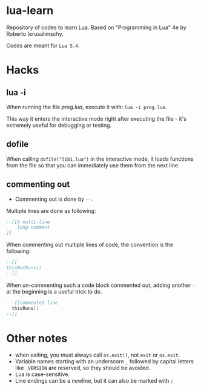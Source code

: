 # lua-learn
Repository of codes to learn Lua. Based on "Programming in Lua" 4e by Roberto Ierusalimschy.

Codes are meant for `Lua 5.4`.

# Hacks
## lua -i
When running the file *prog.lua*, execute it with: `lua -i prog.lua`.

This way it enters the interactive mode right after executing the file - it's extremely useful for debugging or testing.

## dofile
When calling `dofile("lib1.lua")` in the interactive mode, it loads functions from the file so that you can immediately use them 
from the next line.

## commenting out
- Commenting out is done by `--`.

Multiple lines are done as following:

```lua
--[[A multi-line
    long comment
]]
```

When commenting out multiple lines of code, the convention is the following:

```lua
--[[
thisNotRuns()
--]]
```

When un-commenting such a code block commented out, adding another `-` at the beginning is a useful trick to do.

```lua
---[[commented line
  thisRuns()
--]]
```

# Other notes
- when exiting, you must always call `os.exit()`, not `exit` or `os.exit`.
- Variable names starting with an underscore `_` followed by capital letters like `_VERSION` are reserved, so they should be avoided.
- Lua is case-sensitive.
- Line endings can be a newline, but it can also be marked with `;`
